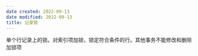 ```yaml
---
date created: 2022-09-13
date modified: 2022-09-13
title: 记录锁
---
```


单个行记录上的锁。对索引项加锁，锁定符合条件的行。其他事务不能修改和删除加锁项
